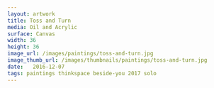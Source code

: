 ```yaml
---
layout: artwork
title: Toss and Turn
media: Oil and Acrylic
surface: Canvas
width: 36
height: 36
image_url: /images/paintings/toss-and-turn.jpg
image_thumb_url: /images/thumbnails/paintings/toss-and-turn.jpg
date:   2016-12-07
tags: paintings thinkspace beside-you 2017 solo
---
```

